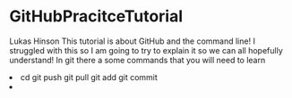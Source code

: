 # GitHubPracitceTutorial
Lukas Hinson
This tutorial is about GitHub and the command line! I struggled with this so I am going to try to explain it so we can all hopefully understand!
In git there a some commands that you will need to learn
<li>
cd
git push
git pull
git add
git commit
<li/>

